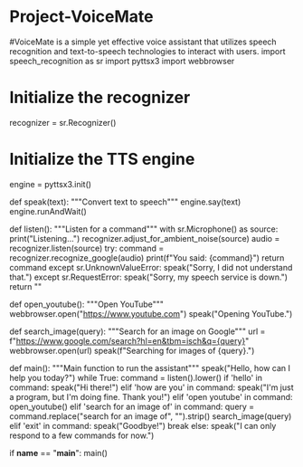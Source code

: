 # Project-VoiceMate
#VoiceMate is a simple yet effective voice assistant that utilizes speech recognition and text-to-speech technologies to interact with users.
import speech_recognition as sr
import pyttsx3
import webbrowser

# Initialize the recognizer
recognizer = sr.Recognizer()

# Initialize the TTS engine
engine = pyttsx3.init()

def speak(text):
    """Convert text to speech"""
    engine.say(text)
    engine.runAndWait()

def listen():
    """Listen for a command"""
    with sr.Microphone() as source:
        print("Listening...")
        recognizer.adjust_for_ambient_noise(source)
        audio = recognizer.listen(source)
        try:
            command = recognizer.recognize_google(audio)
            print(f"You said: {command}")
            return command
        except sr.UnknownValueError:
            speak("Sorry, I did not understand that.")
        except sr.RequestError:
            speak("Sorry, my speech service is down.")
        return ""

def open_youtube():
    """Open YouTube"""
    webbrowser.open("https://www.youtube.com")
    speak("Opening YouTube.")

def search_image(query):
    """Search for an image on Google"""
    url = f"https://www.google.com/search?hl=en&tbm=isch&q={query}"
    webbrowser.open(url)
    speak(f"Searching for images of {query}.")

def main():
    """Main function to run the assistant"""
    speak("Hello, how can I help you today?")
    while True:
        command = listen().lower()
        if 'hello' in command:
            speak("Hi there!")
        elif 'how are you' in command:
            speak("I'm just a program, but I'm doing fine. Thank you!")
        elif 'open youtube' in command:
            open_youtube()
        elif 'search for an image of' in command:
            query = command.replace("search for an image of", "").strip()
            search_image(query)
        elif 'exit' in command:
            speak("Goodbye!")
            break
        else:
            speak("I can only respond to a few commands for now.")

if __name__ == "__main__":
    main()


